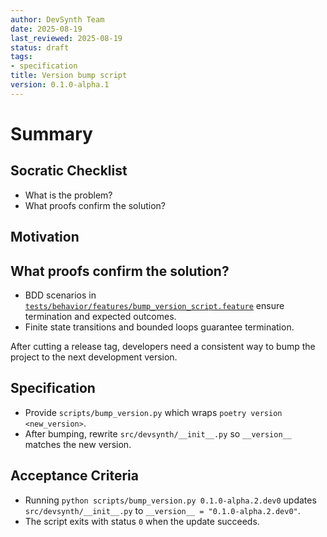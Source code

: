 ```yaml
---
author: DevSynth Team
date: 2025-08-19
last_reviewed: 2025-08-19
status: draft
tags:
- specification
title: Version bump script
version: 0.1.0-alpha.1
---
```


<!--
Required metadata fields:
- author: document author
- date: creation date
- last_reviewed: last review date
- status: draft | review | published
- tags: search keywords
- title: short descriptive name
- version: specification version
-->

# Summary

## Socratic Checklist
- What is the problem?
- What proofs confirm the solution?

## Motivation

## What proofs confirm the solution?
- BDD scenarios in [`tests/behavior/features/bump_version_script.feature`](../../tests/behavior/features/bump_version_script.feature) ensure termination and expected outcomes.
- Finite state transitions and bounded loops guarantee termination.


After cutting a release tag, developers need a consistent way to bump the project to the next development version.

## Specification

- Provide `scripts/bump_version.py` which wraps `poetry version <new_version>`.
- After bumping, rewrite `src/devsynth/__init__.py` so `__version__` matches the new version.

## Acceptance Criteria

- Running `python scripts/bump_version.py 0.1.0-alpha.2.dev0` updates `src/devsynth/__init__.py` to `__version__ = "0.1.0-alpha.2.dev0"`.
- The script exits with status `0` when the update succeeds.
